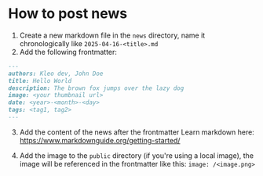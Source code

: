 # How to post news

1. Create a new markdown file in the `news` directory, name it chronologically like `2025-04-16-<title>.md`
2. Add the following frontmatter:

```markdown
---
authors: Kleo dev, John Doe
title: Hello World
description: The brown fox jumps over the lazy dog
image: <your thumbnail url>
date: <year>-<month>-<day>
tags: <tag1, tag2>
---
```

3. Add the content of the news after the frontmatter
   Learn markdown here: https://www.markdownguide.org/getting-started/

4. Add the image to the `public` directory (if you're using a local image), the image will be referenced in the frontmatter like this: `image: /<image.png>`
